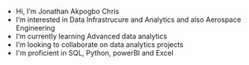 - Hi, I’m Jonathan Akpogbo Chris
- I’m interested in Data Infrastrucure and Analytics and also Aerospace Engineering
- I’m currently learning Advanced data analytics
- I’m looking to collaborate on data analytics projects
- I'm proficient in SQL, Python, powerBI and Excel

<!---
TheJonathan07/TheJonathan07 is a ✨ special ✨ repository because its `README.md` (this file) appears on your GitHub profile.
You can click the Preview link to take a look at your changes.
--->
